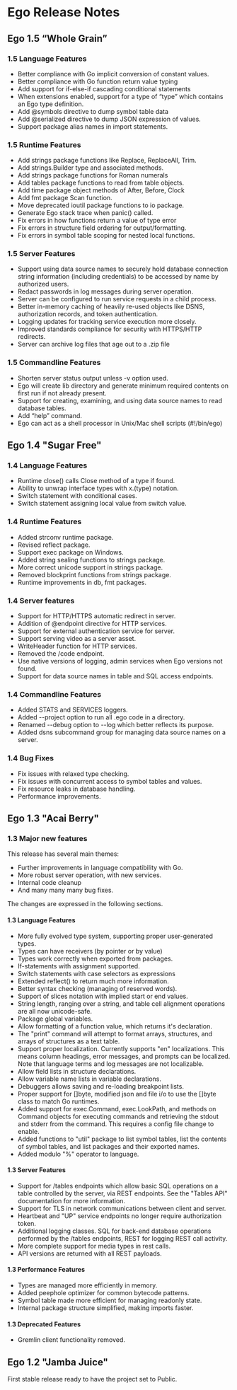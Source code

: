 # Ego Release Notes

## Ego 1.5 “Whole Grain”

### 1.5 Language Features

* Better compliance with Go implicit conversion of constant values.
* Better compliance with Go function return value typing
* Add support for if-else-if cascading conditional statements
* When extensions enabled, support for a type of “type” which contains an Ego type definition.
* Add @symbols directive to dump symbol table data
* Add @serialized directive to dump JSON expression of values.
* Support package alias names in import statements.

### 1.5 Runtime Features

* Add strings package functions like Replace, ReplaceAll, Trim.
* Add strings.Builder type and associated methods.
* Add strings package functions for Roman numerals
* Add tables package functions to read from table objects.
* Add time package object methods of After, Before, Clock
* Add fmt package Scan function.
* Move deprecated ioutil package functions to io package.
* Generate Ego stack trace when panic() called.
* Fix errors in how functions return a value of type error
* Fix errors in structure field ordering for output/formatting.
* Fix errors in symbol table scoping for nested local functions.

### 1.5 Server Features

* Support using data source names to securely hold database connection string information (including credentials) to be accessed by name by authorized users.
* Redact passwords in log messages during server operation.
* Server can be configured to run service requests in a child process.
* Better in-memory caching of heavily re-used objects like DSNS, authorization records, and token authentication.
* Logging updates for tracking service execution more closely.
* Improved standards compliance for security with HTTPS/HTTP redirects.
* Server can archive log files that age out to a .zip file

### 1.5 Commandline Features

* Shorten server status output unless -v option used.
* Ego will create lib directory and generate minimum required contents on first run if not already present.
* Support for creating, examining, and using data source names to read database tables.
* Add “help” command.
* Ego can act as a shell processor in Unix/Mac shell scripts (#!/bin/ego)

## Ego 1.4 "Sugar Free"

### 1.4 Language Features

* Runtime close() calls Close method of a type if found.
* Ability to unwrap interface types with x.(type) notation.
* Switch statement with conditional cases.
* Switch statement assigning local value from switch value.

### 1.4 Runtime Features

* Added strconv runtime package.
* Revised reflect package.
* Support exec package on Windows.
* Added string sealing functions to strings package.
* More correct unicode support in strings package.
* Removed blockprint functions from strings package.
* Runtime improvements in db, fmt packages.

### 1.4 Server features

* Support for HTTP/HTTPS automatic redirect in server.
* Addition of @endpoint directive for HTTP services.
* Support for external authentication service for server.
* Support serving video as a server asset.
* WriteHeader function for HTTP services.
* Removed the /code endpoint.
* Use native versions of logging, admin services when Ego versions not found.
* Support for data source names in table and SQL access endpoints.

### 1.4 Commandline Features

* Added STATS and SERVICES loggers.
* Added --project option to run all .ego code in a directory.
* Renamed --debug option to --log which better reflects its purpose.
* Added dsns subcommand group for managing data source names on a server.

### 1.4 Bug Fixes

* Fix issues with relaxed type checking.
* Fix issues with concurrent access to symbol tables and values.
* Fix resource leaks in database handling.
* Performance improvements.

## Ego 1.3 "Acai Berry"

### 1.3 Major new features

This release has several main themes:

* Further improvements in language compatibility with Go.
* More robust server operation, with new services.
* Internal code cleanup
* And many many many bug fixes.

The changes are expressed in the following sections.

#### 1.3 Language Features

* More fully evolved type system, supporting proper user-generated types.
* Types can have receivers (by pointer or by value)
* Types work correctly when exported from packages.
* If-statements with assignment supported.
* Switch statements with case selectors as expressions
* Extended reflect() to return much more information.
* Better syntax checking (managing of reserved words).
* Support of slices notation with implied start or end values.
* String length, ranging over a string, and table cell alignment operations are all now unicode-safe.
* Package global variables.
* Allow formatting of a function value, which returns it's declaration.
* The "print" command will attempt to format arrays, structures, and arrays of structures as a text table.
* Support proper localization. Currently supports "en" localizations. This means column headings, error messages, and prompts can be localized. Note that language terms and log messages are not localizable.
* Allow field lists in structure declarations.
* Allow variable name lists in variable declarations.
* Debuggers allows saving and re-loading breakpoint lists.
* Proper support for []byte, modified json and file i/o to use the []byte class to match Go runtimes.
* Added support for exec.Command, exec.LookPath, and methods on Command objects for executing commands and retrieving the stdout and stderr from the command. This requires a config file change to enable.
* Added functions to "util" package to list symbol tables, list the contents of symbol tables, and list packages and their exported names.
* Added modulo "%" operator to language.

#### 1.3 Server Features

* Support for /tables endpoints which allow basic SQL operations on a table controlled by the server, via REST endpoints. See the "Tables API" documentation for more information.
* Support for TLS in network communications between client and server.
* Heartbeat and "UP" service endpoints no longer require authorization token.
* Additional logging classes. SQL for back-end database operations performed by the /tables endpoints, REST for logging REST call activity.
* More complete support for media types in rest calls.
* API versions are returned with all REST payloads.

#### 1.3 Performance Features

* Types are managed more efficiently in memory.
* Added peephole optimizer for common bytecode patterns.
* Symbol table made more efficient for managing readonly state.
* Internal package structure simplified, making imports faster.

#### 1.3 Deprecated Features

* Gremlin client functionality removed.

## Ego 1.2 "Jamba Juice"

First stable release ready to have the project set to Public.
